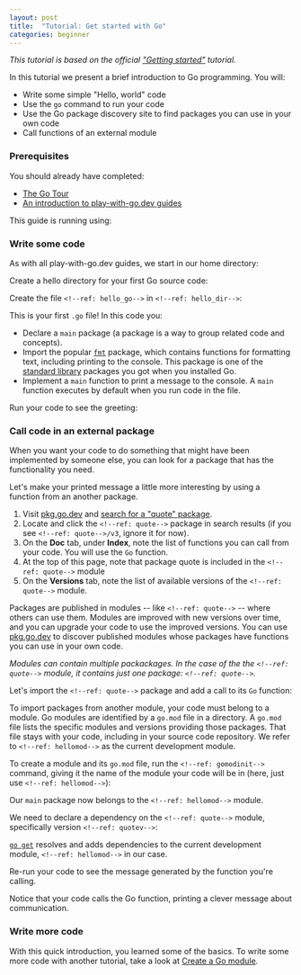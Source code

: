 ```yaml
---
layout: post
title:  "Tutorial: Get started with Go"
categories: beginner
---
```


_This tutorial is based on the official ["Getting started"](https://golang.org/doc/tutorial/getting-started.html)
tutorial._

In this tutorial we present a brief introduction to Go programming. You will:

* Write some simple "Hello, world" code
* Use the `go` command to run your code
* Use the Go package discovery site to find packages you can use in your own code
* Call functions of an external module

### Prerequisites

You should already have completed:

* [The Go Tour](https://tour.golang.org/)
* [An introduction to play-with-go.dev guides](/intro-to-play-with-go-dev/)

This guide is running using:

<!--step: goversion-->

### Write some code

As with all play-with-go.dev guides, we start in our home directory:

<!--step: pwd_home-->

Create a hello directory for your first Go source code:

<!--step: mkdir_hello-->

Create the file `<!--ref: hello_go-->` in `<!--ref: hello_dir-->`:

<!--step: create_hello-->

This is your first `.go` file! In this code you:

* Declare a `main` package (a package is a way to group related code and concepts).
* Import the popular [`fmt`](https://golang.org/pkg/fmt/) package, which contains functions for formatting text,
  including printing to the console. This package is one of the [standard library](https://golang.org/pkg/) packages you
  got when you installed Go.
* Implement a `main` function to print a message to the console. A `main` function executes by default when you run code
  in the file.

Run your code to see the greeting:

<!--step: run_hello-->

### Call code in an external package

When you want your code to do something that might have been implemented by someone else, you can look for a package
that has the functionality you need.

Let's make your printed message a little more interesting by using a function from an another package.

1. Visit [pkg.go.dev](https://pkg.go.dev) and [search for a "quote" package](https://pkg.go.dev/search?q=quote).
1. Locate and click the `<!--ref: quote-->` package in search results (if you see `<!--ref: quote-->/v3`, ignore it for now).
1. On the **Doc** tab, under **Index**, note the list of functions you can call from your code. You will use the `Go`
   function.
1. At the top of this page, note that package quote is included in the `<!--ref: quote-->` module
1. On the **Versions** tab, note the list of available versions of the `<!--ref: quote-->` module.

Packages are published in modules -- like `<!--ref: quote-->` -- where others can use them. Modules are improved with new
versions over time, and you can upgrade your code to use the improved versions. You can use
[pkg.go.dev](https://pkg.go.dev) to discover published modules whose packages have functions you can use in your own
code.

_Modules can contain multiple packackages. In the case of the the `<!--ref: quote-->` module, it contains just one package:
`<!--ref: quote-->`._

Let's import the `<!--ref: quote-->` package and add a call to its `Go` function:

<!--step: update_hello-->

To import packages from another module, your code must belong to a module. Go modules are identified by a `go.mod` file
in a directory. A `go.mod` file lists the specific modules and versions providing those packages. That file stays with
your code, including in your source code repository. We refer to `<!--ref: hellomod-->` as the current development
module.

To create a module and its `go.mod` file, run the `<!--ref: gomodinit-->` command, giving it the name of the module your
code will be in (here, just use `<!--ref: hellomod-->`):

<!--step: gomodinit-->

Our `main` package now belongs to the `<!--ref: hellomod-->` module.

We need to declare a dependency on the `<!--ref: quote-->` module, specifically version `<!--ref: quotev-->`:

<!--step: gogetquote-->

[`go get`](https://golang.org/cmd/go/#hdr-Add_dependencies_to_current_module_and_install_them) resolves and adds
dependencies to the current development module, `<!--ref: hellomod-->` in our case.

Re-run your code to see the message generated by the function you're calling.

<!--step: run_hello_again-->

Notice that your code calls the Go function, printing a clever message about communication.

### Write more code

With this quick introduction, you learned some of the basics. To write some more code with another tutorial, take a look at [Create a Go module](/create-a-go-module).

